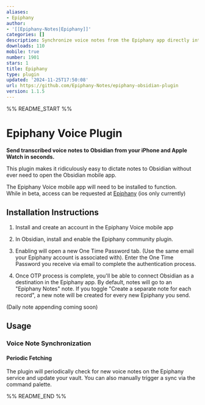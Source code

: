 ```yaml
---
aliases:
- Epiphany
author:
- '[[Epiphany-Notes|Epiphany]]'
categories: []
description: Synchronize voice notes from the Epiphany app directly into your vault
downloads: 110
mobile: true
number: 1901
stars: 1
title: Epiphany
type: plugin
updated: '2024-11-25T17:50:08'
url: https://github.com/Epiphany-Notes/epiphany-obsidian-plugin
version: 1.1.5
---
```


%% README_START %%

# Epiphany Voice Plugin

**Send transcribed voice notes to Obsidian from your iPhone and Apple Watch in seconds.** 

This plugin makes it ridiculously easy to dictate notes to Obsidian without ever need to open the Obsidian mobile app.

The Epiphany Voice mobile app will need to be installed to function.  
While in beta, access can be requested at [Epiphany](https://epiphanyvoice.io/)   (ios only currently)

## Installation Instructions

1. Install and create an account in the Epiphany Voice mobile app

2. In Obsidian, install and enable the Epiphany community plugin.

3. Enabling will open a new One Time Password tab. (Use the same email your Epiphany account is associated with). Enter the One Time Password you receive via email to complete the authentication process.

4. Once OTP process is complete, you'll be able to connect Obsidian as a destination in the Epiphany app.
By default, notes will go to an "Epiphany Notes" note.  If you toggle "Create a separate note for each record", a new note will be created for every new Epiphany you send.

(Daily note appending coming soon)

## Usage

### Voice Note Synchronization

#### Periodic Fetching
The plugin will periodically check for new voice notes on the Epiphany service and update your vault. You can also manually trigger a sync via the command palette.


%% README_END %%
